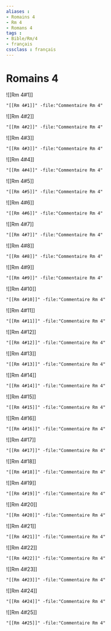 ```yaml
---
aliases : 
- Romains 4
- Rm 4
- Romans 4
tags : 
- Bible/Rm/4
- français
cssclass : français
---
```


# Romains 4

![[Rm 4#1]]

```query
"[[Rm 4#1]]" -file:"Commentaire Rm 4"
```

![[Rm 4#2]]

```query
"[[Rm 4#2]]" -file:"Commentaire Rm 4"
```

![[Rm 4#3]]

```query
"[[Rm 4#3]]" -file:"Commentaire Rm 4"
```

![[Rm 4#4]]

```query
"[[Rm 4#4]]" -file:"Commentaire Rm 4"
```

![[Rm 4#5]]

```query
"[[Rm 4#5]]" -file:"Commentaire Rm 4"
```

![[Rm 4#6]]

```query
"[[Rm 4#6]]" -file:"Commentaire Rm 4"
```

![[Rm 4#7]]

```query
"[[Rm 4#7]]" -file:"Commentaire Rm 4"
```

![[Rm 4#8]]

```query
"[[Rm 4#8]]" -file:"Commentaire Rm 4"
```

![[Rm 4#9]]

```query
"[[Rm 4#9]]" -file:"Commentaire Rm 4"
```

![[Rm 4#10]]

```query
"[[Rm 4#10]]" -file:"Commentaire Rm 4"
```

![[Rm 4#11]]

```query
"[[Rm 4#11]]" -file:"Commentaire Rm 4"
```

![[Rm 4#12]]

```query
"[[Rm 4#12]]" -file:"Commentaire Rm 4"
```

![[Rm 4#13]]

```query
"[[Rm 4#13]]" -file:"Commentaire Rm 4"
```

![[Rm 4#14]]

```query
"[[Rm 4#14]]" -file:"Commentaire Rm 4"
```

![[Rm 4#15]]

```query
"[[Rm 4#15]]" -file:"Commentaire Rm 4"
```

![[Rm 4#16]]

```query
"[[Rm 4#16]]" -file:"Commentaire Rm 4"
```

![[Rm 4#17]]

```query
"[[Rm 4#17]]" -file:"Commentaire Rm 4"
```

![[Rm 4#18]]

```query
"[[Rm 4#18]]" -file:"Commentaire Rm 4"
```

![[Rm 4#19]]

```query
"[[Rm 4#19]]" -file:"Commentaire Rm 4"
```

![[Rm 4#20]]

```query
"[[Rm 4#20]]" -file:"Commentaire Rm 4"
```

![[Rm 4#21]]

```query
"[[Rm 4#21]]" -file:"Commentaire Rm 4"
```

![[Rm 4#22]]

```query
"[[Rm 4#22]]" -file:"Commentaire Rm 4"
```

![[Rm 4#23]]

```query
"[[Rm 4#23]]" -file:"Commentaire Rm 4"
```

![[Rm 4#24]]

```query
"[[Rm 4#24]]" -file:"Commentaire Rm 4"
```

![[Rm 4#25]]

```query
"[[Rm 4#25]]" -file:"Commentaire Rm 4"
```

